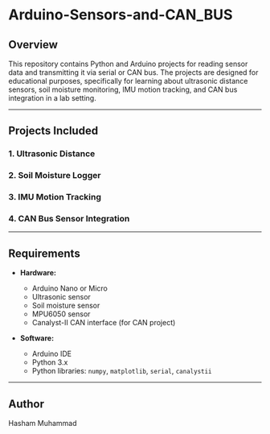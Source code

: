 # Arduino-Sensors-and-CAN_BUS

## Overview
This repository contains Python and Arduino projects for reading sensor data and transmitting it via serial or CAN bus. The projects are designed for educational purposes, specifically for learning about ultrasonic distance sensors, soil moisture monitoring, IMU motion tracking, and CAN bus integration in a lab setting.

---

## Projects Included

### 1. Ultrasonic Distance
### 2. Soil Moisture Logger
### 3. IMU Motion Tracking
### 4. CAN Bus Sensor Integration

---

## Requirements
- **Hardware:**  
  - Arduino Nano or Micro  
  - Ultrasonic sensor  
  - Soil moisture sensor  
  - MPU6050 sensor  
  - Canalyst-II CAN interface (for CAN project)  

- **Software:**  
  - Arduino IDE  
  - Python 3.x  
  - Python libraries: `numpy`, `matplotlib`, `serial`, `canalystii`  

---

## Author
Hasham Muhammad
